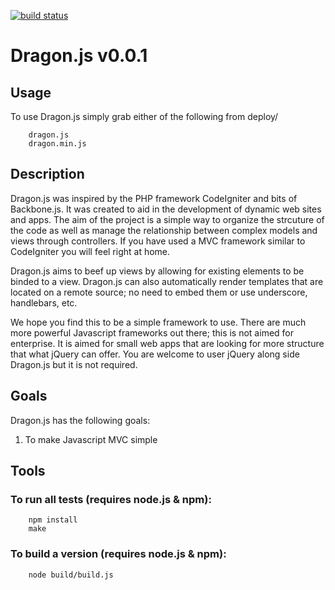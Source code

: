 [![build status](https://secure.travis-ci.org/chrisabrams/dragonjs.png)](http://travis-ci.org/chrisabrams/dragonjs)
# Dragon.js v0.0.1

## Usage
To use Dragon.js simply grab either of the following from deploy/

		dragon.js
		dragon.min.js

## Description
Dragon.js was inspired by the PHP framework CodeIgniter and bits of Backbone.js. It was created to aid in the development of dynamic web sites and apps. The aim of the project is a simple way to organize the strcuture of the code as well as manage the relationship between complex models and views through controllers. If you have used a MVC framework similar to CodeIgniter you will feel right at home.

Dragon.js aims to beef up views by allowing for existing elements to be binded to a view. Dragon.js can also automatically render templates that are located on a remote source; no need to embed them or use underscore, handlebars, etc.

We hope you find this to be a simple framework to use. There are much more powerful Javascript frameworks out there; this is not aimed for enterprise. It is aimed for small web apps that are looking for more structure that what jQuery can offer. You are welcome to user jQuery along side Dragon.js but it is not required.

## Goals
Dragon.js has the following goals:

1. To make Javascript MVC simple

## Tools
### To run all tests (requires node.js & npm):

		npm install
		make

### To build a version (requires node.js & npm):

		node build/build.js